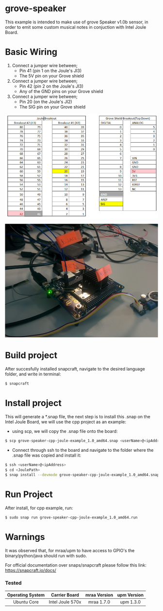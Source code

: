 # grove-speaker  

This example is intended to make use of grove Speaker v1.0b sensor, in order to emit some custom musical notes in conjuction with Intel Joule Board.

# Basic Wiring

1. Connect a jumper wire between;
	* Pin 41 (pin 1 on the Joule's JI3)
	* The 5V pin on your Grove shield
2. Connect a jumper wire between;
	* Pin 42 (pin 2 on the Joule's JI3)
	* Any of the GND pins on your Grove shield
3. Connect a jumper wire between;
	* Pin 20 (on the Joule's JI2)
	* The SIG pin on your Grove shield


![Grove-speaker diagram](grove-speaker-diagram.jpg?raw=true "Grove-speaker diagram")


![Grove-speaker example](grove-speaker-real-example.jpg?raw=true "Grove-speaker example")



# Build project
After succesfully installed snapcraft, navigate to the desired language folder, and write in terminal:
```sh
$ snapcraft
```

# Install project

This will generate a *.snap file, the next step is to install this .snap on the Intel Joule Board, we will use the cpp project as an example:
  - using scp, we will copy the .snap file onto the board:
```sh
$ scp grove-speaker-cpp-joule-example_1.0_amd64.snap <userName>@<ipAddress>:<JoulePath>
```
  - Connect through ssh to the board and navigate to the folder where the .snap file was copied and install it:
```sh
$ ssh <userName>@<ipAddress>
$ cd <JoulePath>
$ snap install --devmode grove-speaker-cpp-joule-example_1.0_amd64.snap 
```

# Run Project

After install, for cpp example, run:

```sh
$ sudo snap run grove-speaker-cpp-joule-example_1.0_amd64.run
```

   
# Warnings   
  
   It was observed that, for mraa/upm to have access to GPIO's the binary/python/java should run with sudo.
   
   
   For official documentation over snaps/snapcraft please follow this link:
   https://snapcraft.io/docs/


### Tested
|	Operating System	|	Carrier Board	|	mraa Version	|	upm Version	    |
|:---------------------:|:-----------------:|:-----------------:|:-----------------:|
|	Ubuntu Core			|  Intel Joule 570x	|	mraa 1.7.0		|	upm 1.3.0		|
